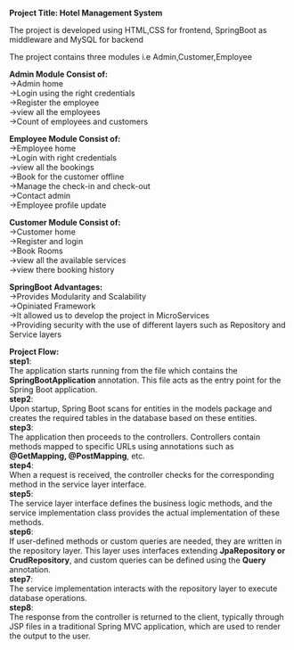 **Project Title: Hotel Management System**

The project is developed using HTML,CSS for frontend, SpringBoot as middleware and MySQL for backend<br/>

The project contains three modules i.e Admin,Customer,Employee

**Admin Module Consist of:**<br/>
->Admin home<br/>
->Login using the right credentials<br/>
->Register the employee<br/>
->view all the employees<br/>
->Count of employees and customers<br/>

**Employee Module Consist of:**<br/>
->Employee home<br/>
->Login with right credentials<br/>
->view all the bookings<br/>
->Book for the customer offline<br/>
->Manage the check-in and check-out<br/>
->Contact admin<br/>
->Employee profile update<br/>

**Customer Module Consist of:**<br/>
->Customer home<br/>
->Register and login<br/>
->Book Rooms<br/>
->view all the available services<br/>
->view there booking history<br/>

**SpringBoot Advantages:**<br/>
->Provides Modularity and Scalability<br/>
->Opiniated Framework<br/>
->It allowed us to develop the project in MicroServices <br/>
->Providing security with the use of different layers such as Repository and Service layers

**Project Flow:**<br/>
**step1**:<br/>The application starts running from the file which contains the **SpringBootApplication** annotation. This file acts as the entry point for the Spring Boot application.<br/>
**step2**:<br/>Upon startup, Spring Boot scans for entities in the models package and creates the required tables in the database based on these entities.<br/>
**step3**:<br/>The application then proceeds to the controllers. Controllers contain methods mapped to specific URLs using annotations such as **@GetMapping, @PostMapping**, etc.<br/>
**step4**:<br/>When a request is received, the controller checks for the corresponding method in the service layer interface.<br/>
**step5**:<br/>The service layer interface defines the business logic methods, and the service implementation class provides the actual implementation of these methods.<br/>
**step6**:<br/>If user-defined methods or custom queries are needed, they are written in the repository layer. This layer uses interfaces extending **JpaRepository or CrudRepository**, and custom queries can be defined using the **Query** annotation.<br/>
**step7**:<br/>The service implementation interacts with the repository layer to execute database operations.<br/>
**step8**:<br/>The response from the controller is returned to the client, typically through JSP files in a traditional Spring MVC application, which are used to render the output to the user.
 


